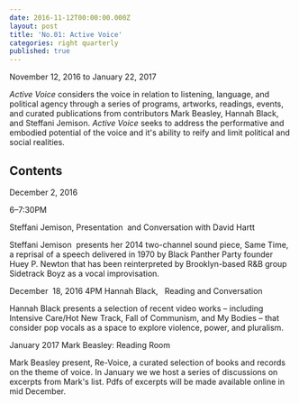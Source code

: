 ```yaml
---
date: 2016-11-12T00:00:00.000Z
layout: post
title: 'No.01: Active Voice'
categories: right quarterly
published: true
---
```


November 12, 2016 to January 22, 2017 

*Active Voice* considers the voice in relation to listening, language, and political agency through a series of programs, artworks, readings, events, and curated publications from contributors Mark Beasley, Hannah Black, and Steffani Jemison. *Active Voice* seeks to address the performative and embodied potential of the voice and it's ability to reify and limit political and social realities.

## Contents

December 2, 2016​ 

6–7:30PM

Steffani Jemison​, 
Presentation ​
and Conversation​ with David Hartt

Steffani ​Jemison ​
presents her 2014 two-channel sound piece, Same Time, a reprisal of a speech delivered in 1970 by Black Panther Party founder Huey P. Newton that has been reinterpreted by Brooklyn-based R&B group Sidetrack Boyz as a vocal improvisation. 

December​ ​
18, 2016
4PM​
Hannah Black​,​
​ ​
Reading and Conversation

Hannah Black presents a selection of recent video works – including Intensive Care/Hot New Track, Fall of Communism, and My Bodies – that consider pop vocals as a space to explore violence, power, and pluralism.

January 2017
Mark Beasley​: 
Reading Room​

Mark Beasley present, Re-Voice, a curated selection of books and records on the theme of voice. In January we we host a series of discussions on excerpts ​from Mark's list. Pdfs of excerpts will be made available online in mid December.